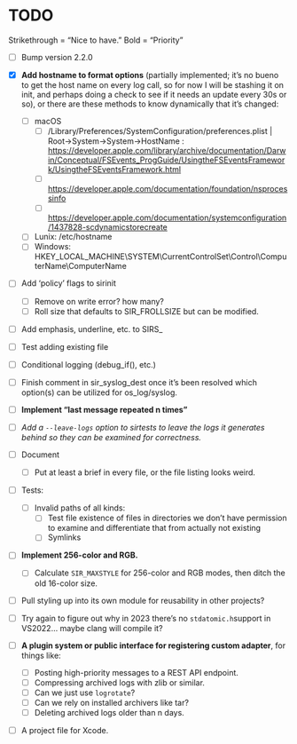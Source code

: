 # TODO

Strikethrough = “Nice to have.”
Bold = “Priority”

- [ ] Bump version 2.2.0
- [x] **Add hostname to format options** (partially implemented; it’s no bueno to get the host name on every log call, so for now I will be stashing it on init, and perhaps doing a check to see if it needs an update every 30s or so), or there are these methods to know dynamically that it’s changed:

  - [ ] macOS
    - [ ] /Library/Preferences/SystemConfiguration/preferences.plist | Root->System->System->HostName : <https://developer.apple.com/library/archive/documentation/Darwin/Conceptual/FSEvents_ProgGuide/UsingtheFSEventsFramework/UsingtheFSEventsFramework.html>
    - [ ] <https://developer.apple.com/documentation/foundation/nsprocessinfo>
    - [ ] <https://developer.apple.com/documentation/systemconfiguration/1437828-scdynamicstorecreate>
  - [ ] Lunix: /etc/hostname
  - [ ] Windows: HKEY_LOCAL_MACHINE\SYSTEM\CurrentControlSet\Control\ComputerName\ComputerName
- [ ] Add ‘policy’ flags to sirinit

  - [ ] Remove on write error? how many?
  - [ ] Roll size that defaults to SIR_FROLLSIZE but can be modified.
- [ ] Add emphasis, underline, etc. to SIRS_
- [ ] Test adding existing file
- [ ] Conditional logging (debug_if(), etc.)
- [ ] Finish comment in sir_syslog_dest once it’s been resolved which option(s) can be utilized for os_log/syslog.
- [ ] **Implement “last message repeated n times”**
- [ ] *Add a `--leave-logs` option to sirtests to leave the logs it generates behind so they can be examined for correctness.*
- [ ] Document

  - [ ] Put at least a brief in every file, or the file listing looks weird.
- [ ] Tests:
  - [ ] Invalid paths of all kinds:
    - [ ] Test file existence of files in directories we don’t have permission to examine and differentiate that from actually not existing
    - [ ] Symlinks
- [ ] **Implement 256-color and RGB.**
  - [ ] Calculate `SIR_MAXSTYLE` for 256-color and RGB modes, then ditch the old 16-color size.
- [ ] Pull styling up into its own module for reusability in other projects?
- [ ] Try again to figure out why in 2023 there’s no `stdatomic.h`support in VS2022… maybe clang will compile it?
- [ ] **A plugin system or public interface for registering custom adapter**, for things like:
  - [ ] Posting high-priority messages to a REST API endpoint.
  - [ ] Compressing archived logs with zlib or similar.
  - [ ] Can we just use `logrotate`?
  - [ ] Can we rely on installed archivers like tar?
  - [ ] Deleting archived logs older than n days.
- [ ] A project file for Xcode.
